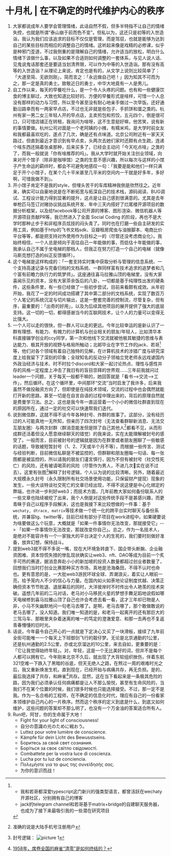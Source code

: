 # 十月札 | 在不确定的时代维护内心的秩序

1. 大家都说成年人要学会管理情绪，此话自然不假，但多半特指不让自己的情绪失控，也就是所谓“泰山崩于前而色不变”。但私以为，这还只是初等的入世造诣，我认为我们应该追求的目标不仅仅是管理，而是驾驭，也就是能够为达到自己的某些目标而相应的调整自己的情绪。这听起来像是戏精的必修课，似乎是种邪门歪道，不过我侧重的是理解自己的情绪，允许适当的放松，明白什么情绪下该做什么事，以及如果不合适则如何调整的一套体系，与见人说人话、见鬼说鬼话那套还是要适当划清界限，可以作为中等的入世造诣。那有没有高等的入世造诣？从理论上来说，肯定也是有的，从文学上说则比较简单了：「大道至简、无欲则刚」，简而言之：「永远做自己吧！」因为知其不可而为之，那一定是真的勇士。致敬近日的勇士，中华大地竟有一人是男儿。
2. 自工作以来，每天的早餐吃什么，是一个令人头疼的问题。也有和一些健康饮食的博主聊过，大致也知道比较好的、方便的早餐形式是啥样，可惜一个人总没有那样的动力与习惯，所以至今甚至没有耐心地亲手做过一次早饭。还好通勤沿路幸而有一两家早点店，不过也无非就是些包子、手抓饼和蛋之类的。杭州有家一男二女三年轻人开的早点店，主卖煎包和煎饺，五元四个，倒是很可口，只可惜店铺正在转租，我询问为啥呀，这不生意挺好嘛，他苦笑，说有新的事情要做。杭州公司对面是一个老阿姨的小摊，有糯米鸡，是大学时前女友和我都最喜欢吃的，遂点了几次，确是还有点味道。北京公司附近有一家天天路过，但直到最近才意识到有早点卖，头两次去她们家时还颇有点生疏，连递个啥东西还隔着张桌那种，后来买多了，已经会主动问「今天吃点啥」之类的了，而我一般就说「你有啥推荐的吗」。我从大学时就开始关注创业领域，向来对开个馆子（除非是咖啡馆）之类的生意不感兴趣，所以每次与这样的小馆子产生命运的羁绊时，都会不可避免地感叹一句：「我要是能和他们一样只满足于开个小馆子，在某个几十平米甚至几平米的空间内一干就是好多年，多好啊，可惜我做不到」。
3. 开小馆子肯定不是我的style，但埋头苦干的车库精神我倒是欣然往之。近年来，确实可以自豪地说是在不断拓宽与拓深自己的技术栈，源码阅读、BUG调试、工程设计能力得到显著的提升，这点是让自己感到很满意的。尤其是去年单枪匹马签订对赌协议挑战系统开发、年中三天内搭好了烂尾楼开源项目的数据分析框架，以及给facebook等公司开源的博客、图形渲染、微信机器人等开源项目贡献PR等，我已然进入了全面 Social Coding 的阶段，再也不是大学时那种止步于和非程序员炫技的闷头青了。同时也在打磨一些自主研发的实用工具，例如基于http的飞书文档sdk、豆瓣租房爬虫与油猴脚本、电商比价平台等等，都是把支持对外使用作为目标之一的（尽管还没考虑商业化）。我始终相信，一个人总是倾向于高估自己一年能做的事，而低估十年能做的事，我承认自己不属于坐电梯的那档人，但我正在努力打造一个自己的电梯（就像马斯克想打造的纠正反馈循环）。
4. 这个电梯是这样构成的：「一套支持实时集中获取分析与管理的信息系统、一个支持高速记录与完备归档的文档系统、一群同样富有技术追求的追梦者和几个富有前瞻力执行力的筑梦师」。这座通往喜马拉雅山顶的电梯里，没有大家喜闻乐见的资本，没有大家茶余饭后的八卦，一切都是基于纯理性出发的硬条件，这些条件里，有一些已经做了一些初步尝试，目前来看颇有成效。从年初开始，我花了一定的时间成功搭建了其中第二部分的文档系统，实现了数百万个人笔记的系统沉淀与切片输出，这是一整套完善的控制流，尽管复杂，但有序，最重要的：「出奇的好用」，以及为后续其他项目的展开提供了强大的底层支持。这一切的一切，都得感谢当今的互联网技术，让个人的力量可以变得无比强大。
5. 一个人可以走的很快，但一群人可以走的更远。今年比较幸运的是新认识了一群有理想、有能力、有魄力的计算机与创业相关的朋友/年轻人，比如清华本科直接辍学创业的ccy同学，第一次和他线下交流就被他极其敏捷的思维与表达能力、极其开放的视野与格局所触动；北邮毕业在字节工作的jack、若哥[^jack-ruo]等，他们对各个领域有着自己独特的见解，在计算机技术的涉猎广度与研究深度上给我留下了深刻的印象；全球知名的反动分子领袖立党老师永远戏谑国内外政治经济与技术、时不时拉个discord和大家一起讨论热点、理性与感性并存的风格一定程度上冲击了我旧有的盲目崇拜的世界观……三年前我就问过leader一个问题，关于每天一般都干嘛的，她回答就是「看书-->交流-->工作」，然后循环。在这个循环里，中间那环“交流”当时启发了我许多，后来我虽然不做投融资方向了，但即使是在纯技术领域，交流的过程中也会偶然就能打开新的思路，甚至一切是在自言自语的过程中理出来的，背后的原理自然就是费曼学习法。总之，这也是我今年一直运营着一个小小的微信社群直到现在的原因所在，通过一定的社交可以快速帮我们迭代。
6. 说到微信群，这就不得不谈今年各种封号、炸群的故事了。这部分，没有经历过的人可能真地一无所知，但亲历了四次封号（无法查看群聊新消息、无法交互朋友圈）与两次封群（群消息能发但是除了自己其他人[^invisible-users]都看不见，从而形成群还活着但没人愿意继续聊天的错觉）的我来说，实在太能理解被封号的感受了。一般而言，目前被封号的逻辑就是因为在群里或者朋友圈聊了一些敏感的话题，导致被短暂封号（1、2、7天或半个月不等），而根据一些传言、测试与经验判断，目前微信私聊是不被监控的，但群聊和朋友圈每一句话、每一张图都是被监控的，所以请我的朋友们谨言慎行，因为不但有被封号（社交性死亡）的风险，还有被请喝茶的风险（尽管作为男人，不进几次🍊实在说不过去）。这里有张图[^seal-wechat-logic]解释了封号逻辑，个人认为说的比较清晰。另外，随着最近大规模永久封号（永久限制所有社交场景使用功能，只保留财产提现）现象的发生，一些大谈特谈社交死亡的文章已经出现，不得不说这便是中心化绑定的弊端，也许进一步利好web3；而技术方面，几年前教大家如何备份联系人的一些文章也陆续被挖了出来，我个人倒是对这些传统手段不是甚感兴趣，而更青睐于自己以程序手段解决，这也是我接下来比较想做的一件事：基于`wechaty, dtrace, matrix`等技术做一个统一化的跨平台实时聊天与备份系统，并兼容tg、twitter等，目前已经有部分子项目在work进程中。如果硬要说为啥要做这么个玩意，大概就是「如果一件事情你无法改变，那就接受它」--> 「如果一件事情你无法改变，那就改变你自己」。总之，作为一名技术人，是绝对不能容许有一个一家独大的平台决定个人的生死的，我们要时刻做好准备，放弃幻想，保持战斗。
7. 提到web3就不得不多说一嘴，现在大环境急转直下、国企带头断腕、企业融资困难、资本惊慌失措的惨乱现状确实让web3、nft、DAO等成为目前一个炙手可热的赛道，据消息奔赴小小的新加坡的投资人数量都超过创业者数量了，回想我们当时打创业比赛那种买方市场，真地是沧海桑田，不得不认时也命也。更有意思的是，一大批web3游民环球全球、弄潮浪尖，着实让人眼前一亮，给予笼内人不少的信心与力量。在国内如火如荼地论证制度优越、决策正确但资本节节败退、退居幕后的同时，大洋彼岸时不时传出令人艳羡的技术突破。遥想几年前的二马对话，老马对小马移民火星的梦想手舞足蹈地说假如哪天电梯修到喜马拉雅山顶了自己也许会考虑去看一看，这才三年却已物是人非，小马不失幽默地问一句老马去哪了。是啊，老马去哪了，那个敢做敢说的老马去哪了，没人知道。我们唯一知道的是，和老马一起离开的还有那巨大的三驾马车、那眼里夹杂着迷离的唯一的笃定的澄澈爱意、和那一去再也不复返青春懵懂的旧时光。
8. 话说，今年最令自己开心的一点就是下定决心又买了一块滑板，接续了九年前全街可能唯一一个每天上下班御剑飞行的靓仔梦。无论是北京通勤的1公里，还是杭州通勤的2.5公里，亦或北京溜达的10公里，来去自如，更重要的是：「它让我觉得始终年轻」。对，年轻，这是一个无比美好的词，但并不是每个人都可以拥有它。今年刚来北京不久后，就出现了大背软组织挫伤，伴着东航321空难一下跌入了黑暗的谷底，但天无绝人之路，在熬过一周的艰难时光之后，我又重新焕发生机，直到现在，已经开始与病痛共存，再无负担。是的，最后我选择了共存，和麻雀[^sparrow]共存。显然，这在当下看起来是一条极其危险的路，因为我们必须承认任何病痛都是让人不那么愉悦，甚至有生命风险的，当我们不在某个位置的时候，我们很多时候也只能选择接受。不过，那一定不是我。作为一名合格的工程师，在不确定的信息化时代，理应有自己的一份看家本领维护自己内心的一片秩序。然而这个秩序的定义到底是什么，到底又如何维护，这些问题的答案却不那么明了，也没有一个万金油的答案适合所有人。
9. Run吧，阿甘，你的生命属于大地！
    - Fight for your light of consciousness!
    - 自分の意識の光のために戦おう。
    - Luttez pour votre lumière de conscience.
    - Kämpfe für dein Licht des Bewusstseins.
    - Боритесь за свой свет сознания.
    - Боріться за своє світло свідомості.
    - Combattete per la vostra luce di coscienza.
    - Lucha por tu luz de conciencia.
    - Πολεμήστε για το φως της συνείδησής σας.
    - 为你的意识而战！

[^jack-ruo]: 
    - 我和若哥都深爱typescript这门新兴的强类型语言，都曾活跃在wechaty开源社区，分别拥有自己的博客
    - jack的telegram channel和若哥基于matrix+bridge的自建聊天服务器，也成为了接下来最吸引我的一些潜在研究项目

[^invisible-users]: 准确的说是大陆手机号注册用户

[^seal-wechat-logic]: 封号逻辑：
    ![picture 1](https://mark-vue-oss.oss-cn-hangzhou.aliyuncs.com/index-1666173714880-10d1adb5dde9f1141e295b99531c7257834bf51c3ec73a7ab2f3fefc098a0387.png)  

[^sparrow]: [1958年，席卷全国的麻雀“清零”是如何终结的？](https://card.weibo.com/article/m/show/id/2309634772944906683095)